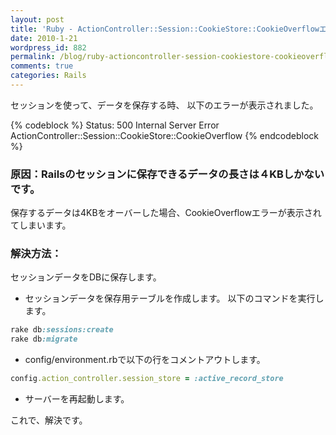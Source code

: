 ```yaml
---
layout: post
title: 'Ruby - ActionController::Session::CookieStore::CookieOverflowエラー'
date: 2010-1-21
wordpress_id: 882
permalink: /blog/ruby-actioncontroller-session-cookiestore-cookieoverflow-error
comments: true
categories: Rails
---
```

セッションを使って、データを保存する時、
以下のエラーが表示されました。

{% codeblock %}
Status: 500 Internal Server Error
ActionController::Session::CookieStore::CookieOverflow
{% endcodeblock %}

### 原因：Railsのセッションに保存できるデータの長さは４KBしかないです。
保存するデータは4KBをオーバーした場合、CookieOverflowエラーが表示されてしまいます。

### 解決方法：
セッションデータをDBに保存します。

+ セッションデータを保存用テーブルを作成します。
以下のコマンドを実行します。

```ruby
rake db:sessions:create
rake db:migrate
```

+ config/environment.rbで以下の行をコメントアウトします。

```ruby
config.action_controller.session_store = :active_record_store
```

+ サーバーを再起動します。

これで、解決です。
